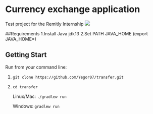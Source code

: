 # Currency exchange application


Test project for the Remitly Internship
![](docs/preview.gif)

##Requirements
1.Install Java jdk13
2.Set PATH JAVA_HOME (export JAVA_HOME=<path to your java sdk>) 

## Getting Start
Run from your command line:
1. `git clone https://github.com/Yegor07/transfer.git `
2. `cd transfer`

    Linux/Mac: `./gradlew run`
    
    Windows: `gradlew run`



